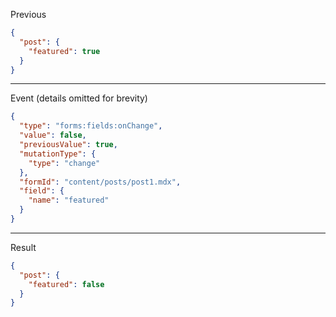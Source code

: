 Previous
```json
{
  "post": {
    "featured": true
  }
}
```
---

Event (details omitted for brevity)
```json
{
  "type": "forms:fields:onChange",
  "value": false,
  "previousValue": true,
  "mutationType": {
    "type": "change"
  },
  "formId": "content/posts/post1.mdx",
  "field": {
    "name": "featured"
  }
}
```
---

Result
```json
{
  "post": {
    "featured": false
  }
}
```